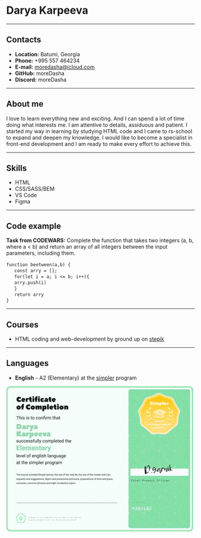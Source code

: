 
# Darya Karpeeva
***
## Contacts
* __Location:__ Batumi, Georgia
* __Phone:__ +995 557 464234
* __E-mail:__ moredasha@icloud.com
* __GitHub:__ moreDasha
* __Discord:__ moreDasha

***
## About me
I love to learn everything new and exciting. And I can spend a lot of time doing what interests me.
I am attentive to details, assiduous and patient.
I started my way in learning by studying HTML code and I came to rs-school to expand and deepen my knowledge.
I would like to become a specialist in front-end development and I am ready to make every effort to achieve this.

***
## Skills
* HTML
* CSS/SASS/BEM
* VS Code
* Figma

***
## Code example
**Task from CODEWARS:**
Complete the function that takes two integers (a, b, where a < b) and return an array of all integers between the input parameters, including them.
```
function beetween(a,b) {
   const arry = [];
   for(let i = a; i <= b; i++){
   arry.push(i)
   }
   return arry
}
```

***
## Courses
* HTML coding and web-development by ground up on [stepik](https://stepik.org/course/114109/promo)

***
## Languages
* **English** - A2 (Elementary) at the [simpler](https://simpler.link) program

![simpler certificate](simpler.png)
